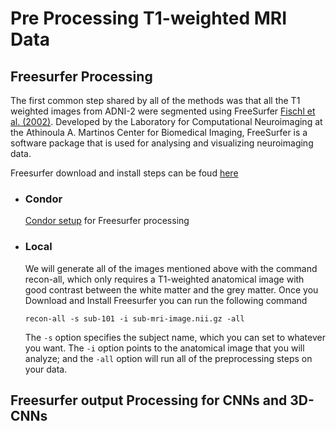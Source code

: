 # Pre Processing T1-weighted MRI Data

## Freesurfer Processing
  The first common step shared by all of the methods was that all the T1 weighted images from ADNI-2 were segmented using FreeSurfer [Fischl et al. (2002)](https://pubmed.ncbi.nlm.nih.gov/11832223/). Developed by the Laboratory for Computational Neuroimaging at the Athinoula A. Martinos Center for Biomedical Imaging, FreeSurfer is a software package that is used for analysing and visualizing neuroimaging data.

  Freesurfer download and install steps can be foud [here](https://surfer.nmr.mgh.harvard.edu/fswiki/DownloadAndInstall)

- ### Condor
   [Condor setup](Condor%20) for Freesurfer processing

- ### Local
   We will generate all of the images mentioned above with the command recon-all, which only requires a T1-weighted anatomical image with good contrast between the white matter and the grey matter. Once you Download and Install Freesurfer you can run the following command

   ```recon-all -s sub-101 -i sub-mri-image.nii.gz -all```
 
   The ```-s``` option specifies the subject name, which you can set to whatever you want. The ```-i``` option points to the anatomical image that you will analyze; and the ```-all``` option will run all of the preprocessing steps on your data.


## Freesurfer output Processing for CNNs and 3D-CNNs
